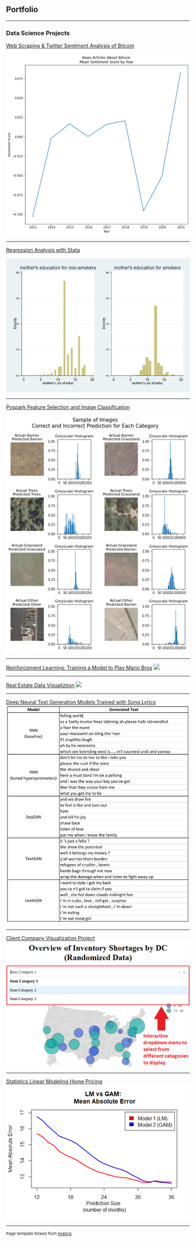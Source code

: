## Portfolio

---

### Data Science Projects

[Web Scraping & Twitter Sentiment Analysis of Bitcoin](/sample_page)

<img src="images/1_bitcoin_webscraping_sentiment_analysis_project.png?raw=true"/> 

---

[Regression Analysis with Stata](/pdf/sample_presentation.pdf)

<img src="images/2_stata_regression_analysis.png?raw=true"/>

---

[Pyspark Feature Selection and Image Classification](http://example.com/)

<img src="images/3_pyspark_classification_project.png?thumb=true"/>

---
[Reinforcement Learning: Training a Model to Play Mario Bros](http://example.com/)
<img src="images/4_reinforcement_learning_project.gif?raw=true"/>

---
[Real Estate Data Visualiztion](http://example.com/)
<img src="images/5_data_visualization_project.png?raw=true"/>

---
[Deep Neural Text Generation Models Trained with Song Lyrics](http://example.com/)
<img src="images/6_deep_text_generation_project.png?raw=true"/>

---
[Client Company Visualization Project](http://example.com/)
<img src="images/7_capstone_visualization_project.png?raw=true"/>

---
[Statistics Linear Modeling Home Pricing](http://example.com/)
<img src="images/8_statistics_linear_model_project.png?raw=true"/>

---
<p style="font-size:11px">Page template forked from <a href="https://github.com/evanca/quick-portfolio">evanca</a></p>
<!-- Remove above link if you don't want to attibute -->

